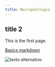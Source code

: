 ```yaml
---
title: Neuropatologia
---
```


## title 2

This is the first page.

[Basics markdown](https://www.markdownguide.org/)

![texto alternativo](../img/imagem.webp "title")